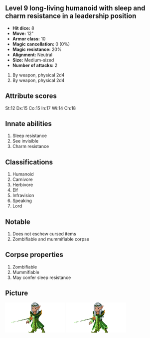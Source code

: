 ## Level 9 long-living humanoid with sleep and charm resistance in a leadership position
- **Hit dice:** 8
- **Move:** 12"
- **Armor class:** 10
- **Magic cancellation:** 0 (0%)
- **Magic resistance:** 20%
- **Alignment:** Neutral
- **Size:** Medium-sized
- **Number of attacks:** 2
1. By weapon, physical 2d4
2. By weapon, physical 2d4
## Attribute scores
St:12 Dx:15 Co:15 In:17 Wi:14 Ch:18
## Innate abilities
1. Sleep resistance
2. See invisible
3. Charm resistance
## Classifications
1. Humanoid
2. Carnivore
3. Herbivore
4. Elf
5. Infravision
6. Speaking
7. Lord
## Notable
1. Does not eschew cursed items
2. Zombifiable and mummifiable corpse
## Corpse properties
1. Zombifiable
2. Mummifiable
3. May confer sleep resistance
## Picture
![Elf-lord](https://github.com/hyvanmielenpelit/GnollHackTileSet/blob/main/Monsters/elf-lord/elf-lord.png) ![Elf-lady](https://github.com/hyvanmielenpelit/GnollHackTileSet/blob/main/Monsters/elf-lord/elf-lord_female.png)

